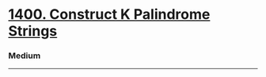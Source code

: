 # [1400. Construct K Palindrome Strings](https://leetcode.com/problems/construct-k-palindrome-strings/)
### Medium
----
